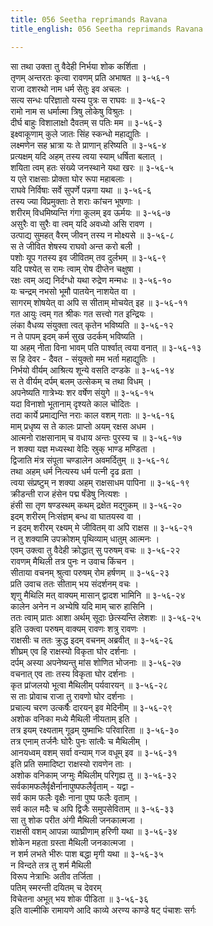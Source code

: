 ```yaml
---
title: 056 Seetha reprimands Ravana
title_english: 056 Seetha reprimands Ravana

---
```


<div class="audioEmbed"  caption="श्रीराम-हरिसीताराममूर्ति-घनपाठिभ्यां वचनम्" src="https://archive.org/download/Ramayana-recitation-Sriram-harisItArAmamUrti-Ghanapaati-v2/Kanda_3/Kanda_3_ARK-056-Sitaaya_Rama_Parakrama_Varnanam.mp3"></div>

सा तथा उक्ता तु वैदेही निर्भया शोक कर्शिता ।  
तृणम् अन्तरतः कृत्वा रावणम् प्रति अभाषत ॥ ३-५६-१  
राजा दशरथो नाम धर्म सेतुः इव अचलः ।  
सत्य सन्धः परिज्ञातो यस्य पुत्रः स राघवः ॥ ३-५६-२  
रामो नाम स धर्मात्मा त्रिषु लोकेषु विश्रुतः ।  
दीर्घ बाहुः विशालाक्षो दैवतम् स पतिः मम ॥ ३-५६-३  
इक्ष्वाकूणाम् कुले जातः सिंह स्कन्धो महाद्युतिः ।  
लक्ष्मणेन सह भ्रात्रा यः ते प्राणान् हरिष्यति ॥ ३-५६-४  
प्रत्यक्षम् यदि अहम् तस्य त्वया स्याम् धर्षिता बलात् ।  
शयिता त्वम् हतः संख्ये जनस्थाने यथा खरः ॥ ३-५६-५  
य एते राक्षसाः प्रोक्ता घोर रूपा महाबलाः ।  
राघवे निर्विषाः सर्वे सुपर्णे पन्नगा यथा ॥ ३-५६-६  
तस्य ज्या विप्रमुक्ताः ते शराः कांचन भूषणाः ।  
शरीरम् विधमिष्यन्ति गंगा कूलम् इव ऊर्मयः ॥ ३-५६-७  
असुरैः वा सुरैः वा त्वम् यदि अवध्यो असि रावण ।  
उत्पाद्य सुमहत् वैरम् जीवन् तस्य न मोक्ष्यसे ॥ ३-५६-८  
स ते जीवित शेषस्य राघवो अन्त करो बली ।  
पशोः यूप गतस्य इव जीवितम् तव दुर्लभम् ॥ ३-५६-९  
यदि पश्येत् स रामः त्वाम् रोष दीप्तेन चक्षुषा ।  
रक्षः त्वम् अद्य निर्दग्धो यथा रुद्रेण मन्मधः ॥ ३-५६-१०  
यः चन्द्रम् नभसो भूमौ पातयेन् नाशयेत वा ।  
सागरम् शोषयेत् वा अपि स सीताम् मोचयेत् इह ॥ ३-५६-११  
गत आयुः त्वम् गत श्रीकः गत सत्त्वो गत इन्द्रियः ।  
लंका वैधव्य संयुक्ता त्वत् कृतेन भविष्यति ॥ ३-५६-१२  
न ते पापम् इदम् कर्म सुख उदर्कम् भविष्यति ।  
या अहम् नीता विना भावम् पति पार्श्वात् त्वया वनात् ॥ ३-५६-१३  
स हि देवर - दैवत - संयुक्तो मम भर्ता महाद्युतिः ।  
निर्भयो वीर्यम् आश्रित्य शून्ये वसति दण्डके ॥ ३-५६-१४  
स ते वीर्यम् दर्पम् बलम् उत्सेकम् च तथा विधम् ।  
अपनेष्यति गात्रेभ्यः शर वर्षेण संयुगे ॥ ३-५६-१५  
यदा विनाशो भूतानाम् दृश्यते काल चोदितः ।  
तदा कार्ये प्रमाद्यन्ति नराः काल वशम् गताः ॥ ३-५६-१६  
माम् प्रधृष्य स ते कालः प्राप्तो अयम् रक्षस अधम ।  
आत्मनो राक्षसानाम् च वधाय अन्तः पुरस्य च ॥ ३-५६-१७  
न शक्या यज्ञ मध्यस्था वेदिः स्रुक् भाण्ड मण्डिता ।  
द्विजाति मंत्र संपूता चण्डालेन अवमर्दितुम् ॥ ३-५६-१८  
तथा अहम् धर्म नित्यस्य धर्म पत्नी दृढ व्रता ।  
त्वया संप्रष्टुम् न शक्या अहम् राक्षसाधम पापिना ॥ ३-५६-१९  
क्रीडन्ती राज हंसेन पद्म षँडेषु नित्यशः ।  
हंसी सा तृण षण्डस्थम् कथम् द्रक्षेत मद्गुकम् ॥ ३-५६-२०  
इदम् शरीरम् निःसंज्ञम् बन्ध वा घातयस्व वा ।  
न इदम् शरीरम् रक्ष्यम् मे जीवितम् वा अपि राक्षस ॥ ३-५६-२१  
न तु शक्यामि उपक्रोशम् पृथिव्याम् धातुम् आत्मनः ।  
एवम् उक्त्वा तु वैदेही क्रोद्धात् सु परुषम् वचः ॥ ३-५६-२२  
रावणम् मैथिली तत्र पुनः न उवाच किंचन ।  
सीताया वचनम् श्रुत्वा परुषम् रोम हर्षणम् ॥ ३-५६-२३  
प्रति उवाच ततः सीताम् भय संदर्शनम् वचः ।  
शृणु मैथिलि मत् वाक्यम् मासान् द्वादश भामिनि ॥ ३-५६-२४  
कालेन अनेन न अभ्येषि यदि माम् चारु हासिनि ।  
ततः त्वाम् प्रातः आशा अर्थम् सूदाः छेत्स्यन्ति लेशशः ॥ ३-५६-२५  
इति उक्त्वा परुषम् वाक्यम् रावणः शत्रु रावणः ।  
राक्षसीः च ततः क्रुद्ध इदम् वचनम् अब्रवीत् ॥ ३-५६-२६  
शीघ्रम् एव हि राक्षस्यो विकृता घोर दर्शनाः ।  
दर्पम् अस्या अपनेष्यन्तु मांस शोणित भोजनाः ॥ ३-५६-२७  
वचनात् एव ताः तस्य विकृता घोर दर्शनाः ।  
कृत प्रांजलयो भूत्वा मैथिलीम् पर्यवारयन् ॥ ३-५६-२८  
स ताः प्रोवाच राजा तु रावणो घोर दर्शनाः ।  
प्रचाल्य चरण उत्कर्षैः दारयन् इव मेदिनीम् ॥ ३-५६-२९  
अशोक वनिका मध्ये मैथिली नीयताम् इति ।  
तत्र इयम् रक्ष्यताम् गूढम् युष्माभिः परिवारिता ॥ ३-५६-३०  
तत्र एनाम् तर्जनैः घोरैः पुनः सांत्वैः च मैथिलीम् ।  
आनयध्वम् वशम् सर्वा वन्याम् गज वधूम् इव ॥ ३-५६-३१  
इति प्रति समादिष्टा राक्षस्यो रावणेन ताः ।  
अशोक वनिकाम् जग्मुः मैथिलीम् परिगृह्य तु ॥ ३-५६-३२  
सर्वकामफलैर्वृक्षैर्नानापुष्पफलैर्वृताम् - यद्वा -  
सर्व काम फलैः वृक्षैः नाना पुष्प फलैः वृताम् ।  
सर्व काल मदैः च अपि द्विजैः समुपसेविताम् ॥ ३-५६-३३  
सा तु शोक परीत अंगी मैथिली जनकात्मजा ।  
राक्षसी वशम् आपन्ना व्याघ्रीणाम् हरिणी यथा ॥ ३-५६-३४  
शोकेन महता ग्रस्ता मैथिली जनकात्मजा ।  
न शर्म लभते भीरुः पाश बद्धा मृगी यथा ॥ ३-५६-३५  
न विन्दते तत्र तु शर्म मैथिली  
विरूप नेत्राभिः अतीव तर्जिता ।  
पतिम् स्मरन्ती दयितम् च देवरम्  
विचेतना अभूत् भय शोक पीडिता ॥ ३-५६-३६  
इति वाल्मीकि रामायणे आदि काव्ये अरण्य काण्डे षट् पंचाशः सर्गः